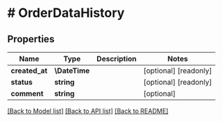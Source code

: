 # # OrderDataHistory


## Properties


Name | Type | Description | Notes
------------ | ------------- | ------------- | -------------
**created_at**| **\DateTime** |   | [optional] [readonly]
**status**| **string** |   | [optional] [readonly]
**comment**| **string** |   | [optional]


[[Back to Model list]](../../README.md#models) [[Back to API list]](../../README.md#endpoints) [[Back to README]](../../README.md)